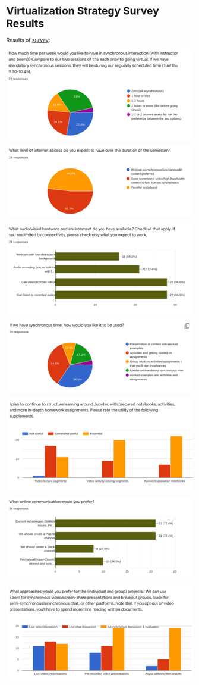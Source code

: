# Virtualization Strategy Survey Results

Results of [survey](https://docs.google.com/forms/d/e/1FAIpQLSebvF8O0Khq2plWYEki_w2REvUWNMLGTSu_Kktx278Jk9bGpQ/viewform?usp=sf_link):

![](survey/Screenshot_20200312_193422.png)

![](survey/Screenshot_20200312_193454.png)

![](survey/Screenshot_20200312_193527.png)

![](survey/Screenshot_20200312_193547.png)

![](survey/Screenshot_20200312_193556.png)

![](survey/Screenshot_20200312_193624.png)

![](survey/Screenshot_20200312_193644.png)
